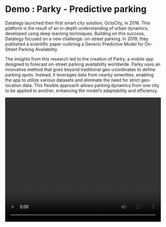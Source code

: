 # Demo : Parky - Predictive parking 

Datategy launched their first smart city solution, OctoCity, in 2016. This platform is the result of an in-depth understanding of urban dynamics, developed using deep learning techniques. Building on this success, Datategy focused on a new challenge: on-street parking. In 2019, they published a scientific paper outlining a Generic Predictive Model for On-Street Parking Availability.

The insights from this research led to the creation of Parky, a mobile app designed to forecast on-street parking availability worldwide. Parky uses an innovative method that goes beyond traditional geo-coordinates to define parking spots. Instead, it leverages data from nearby amenities, enabling the app to utilize various datasets and eliminate the need for strict geo-location data. This flexible approach allows parking dynamics from one city to be applied to another, enhancing the model’s adaptability and efficiency.

<video width="100%" height="400" controls>
  <source src="/videos/Parky.mp4" type="video/mp4">
</video>